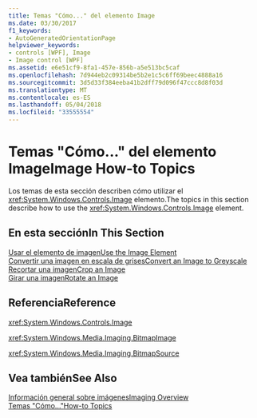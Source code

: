 ```yaml
---
title: Temas "Cómo..." del elemento Image
ms.date: 03/30/2017
f1_keywords:
- AutoGeneratedOrientationPage
helpviewer_keywords:
- controls [WPF], Image
- Image control [WPF]
ms.assetid: e6e51cf9-8fa1-457e-856b-a5e513bc5caf
ms.openlocfilehash: 7d944eb2c09314be5b2e1c5c6ff69beec4888a16
ms.sourcegitcommit: 3d5d33f384eeba41b2dff79d096f47ccc8d8f03d
ms.translationtype: MT
ms.contentlocale: es-ES
ms.lasthandoff: 05/04/2018
ms.locfileid: "33555554"
---
```

# <a name="image-how-to-topics"></a><span data-ttu-id="f2e30-102">Temas "Cómo..." del elemento Image</span><span class="sxs-lookup"><span data-stu-id="f2e30-102">Image How-to Topics</span></span>
<span data-ttu-id="f2e30-103">Los temas de esta sección describen cómo utilizar el <xref:System.Windows.Controls.Image> elemento.</span><span class="sxs-lookup"><span data-stu-id="f2e30-103">The topics in this section describe how to use the <xref:System.Windows.Controls.Image> element.</span></span>  
  
## <a name="in-this-section"></a><span data-ttu-id="f2e30-104">En esta sección</span><span class="sxs-lookup"><span data-stu-id="f2e30-104">In This Section</span></span>  
 [<span data-ttu-id="f2e30-105">Usar el elemento de imagen</span><span class="sxs-lookup"><span data-stu-id="f2e30-105">Use the Image Element</span></span>](../../../../docs/framework/wpf/controls/how-to-use-the-image-element.md)  
  [<span data-ttu-id="f2e30-106">Convertir una imagen en escala de grises</span><span class="sxs-lookup"><span data-stu-id="f2e30-106">Convert an Image to Greyscale</span></span>](../../../../docs/framework/wpf/controls/how-to-convert-an-image-to-greyscale.md)  
  [<span data-ttu-id="f2e30-107">Recortar una imagen</span><span class="sxs-lookup"><span data-stu-id="f2e30-107">Crop an Image</span></span>](../../../../docs/framework/wpf/controls/how-to-crop-an-image.md)  
  [<span data-ttu-id="f2e30-108">Girar una imagen</span><span class="sxs-lookup"><span data-stu-id="f2e30-108">Rotate an Image</span></span>](../../../../docs/framework/wpf/controls/how-to-rotate-an-image.md)  
  
## <a name="reference"></a><span data-ttu-id="f2e30-109">Referencia</span><span class="sxs-lookup"><span data-stu-id="f2e30-109">Reference</span></span>  
 <xref:System.Windows.Controls.Image>  
  
 <xref:System.Windows.Media.Imaging.BitmapImage>  
  
 <xref:System.Windows.Media.Imaging.BitmapSource>  
  
## <a name="see-also"></a><span data-ttu-id="f2e30-110">Vea también</span><span class="sxs-lookup"><span data-stu-id="f2e30-110">See Also</span></span>  
 [<span data-ttu-id="f2e30-111">Información general sobre imágenes</span><span class="sxs-lookup"><span data-stu-id="f2e30-111">Imaging Overview</span></span>](../../../../docs/framework/wpf/graphics-multimedia/imaging-overview.md)  
 [<span data-ttu-id="f2e30-112">Temas "Cómo..."</span><span class="sxs-lookup"><span data-stu-id="f2e30-112">How-to Topics</span></span>](../../../../docs/framework/wpf/graphics-multimedia/imaging-how-to-topics.md)
